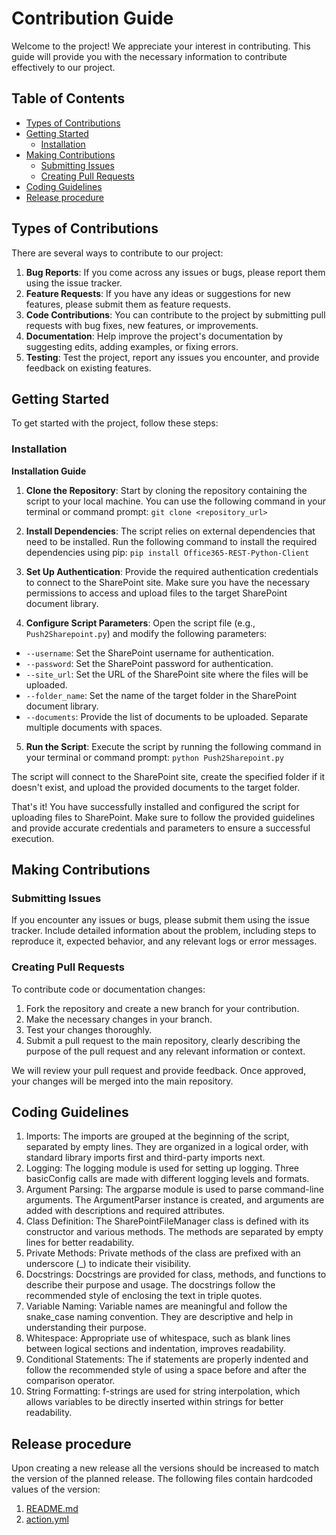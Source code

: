 # Contribution Guide

Welcome to the project! We appreciate your interest in contributing. This guide will provide you with the necessary information to contribute effectively to our project.

## Table of Contents

- [Types of Contributions](#types-of-contributions)
- [Getting Started](#getting-started)
  - [Installation](#installation)
- [Making Contributions](#making-contributions)
  - [Submitting Issues](#submitting-issues)
  - [Creating Pull Requests](#creating-pull-requests)
- [Coding Guidelines](#coding-guidelines)
- [Release procedure](#release-procedure)



## Types of Contributions

There are several ways to contribute to our project:

1. **Bug Reports**: If you come across any issues or bugs, please report them using the issue tracker.
2. **Feature Requests**: If you have any ideas or suggestions for new features, please submit them as feature requests.
3. **Code Contributions**: You can contribute to the project by submitting pull requests with bug fixes, new features, or improvements.
4. **Documentation**: Help improve the project's documentation by suggesting edits, adding examples, or fixing errors.
5. **Testing**: Test the project, report any issues you encounter, and provide feedback on existing features.

## Getting Started

To get started with the project, follow these steps:

### Installation

**Installation Guide**

1. **Clone the Repository**: Start by cloning the repository containing the script to your local machine. You can use the following command in your terminal or command prompt:
```git clone <repository_url>```

2. **Install Dependencies**: The script relies on external dependencies that need to be installed. Run the following command to install the required dependencies using pip:
```pip install Office365-REST-Python-Client```

3. **Set Up Authentication**: Provide the required authentication credentials to connect to the SharePoint site. Make sure you have the necessary permissions to access and upload files to the target SharePoint document library.

4. **Configure Script Parameters**: Open the script file (e.g., `Push2Sharepoint.py`) and modify the following parameters:
- `--username`: Set the SharePoint username for authentication.
- `--password`: Set the SharePoint password for authentication.
- `--site_url`: Set the URL of the SharePoint site where the files will be uploaded.
- `--folder_name`: Set the name of the target folder in the SharePoint document library.
- `--documents`: Provide the list of documents to be uploaded. Separate multiple documents with spaces.

5. **Run the Script**: Execute the script by running the following command in your terminal or command prompt:
```python Push2Sharepoint.py```


The script will connect to the SharePoint site, create the specified folder if it doesn't exist, and upload the provided documents to the target folder.

That's it! You have successfully installed and configured the script for uploading files to SharePoint. Make sure to follow the provided guidelines and provide accurate credentials and parameters to ensure a successful execution.



## Making Contributions

### Submitting Issues

If you encounter any issues or bugs, please submit them using the issue tracker. Include detailed information about the problem, including steps to reproduce it, expected behavior, and any relevant logs or error messages.

### Creating Pull Requests

To contribute code or documentation changes:

1. Fork the repository and create a new branch for your contribution.
1. Make the necessary changes in your branch.
1. Test your changes thoroughly.
1. Submit a pull request to the main repository, clearly describing the purpose of the pull request and any relevant information or context.

We will review your pull request and provide feedback. Once approved, your changes will be merged into the main repository.

## Coding Guidelines

1. Imports: The imports are grouped at the beginning of the script, separated by empty lines. They are organized in a logical order, with standard library imports first and third-party imports next.
1. Logging: The logging module is used for setting up logging. Three basicConfig calls are made with different logging levels and formats.
1. Argument Parsing: The argparse module is used to parse command-line arguments. The ArgumentParser instance is created, and arguments are added with descriptions and required attributes.
1. Class Definition: The SharePointFileManager class is defined with its constructor and various methods. The methods are separated by empty lines for better readability.
1. Private Methods: Private methods of the class are prefixed with an underscore (_) to indicate their visibility.
1. Docstrings: Docstrings are provided for class, methods, and functions to describe their purpose and usage. The docstrings follow the recommended style of enclosing the text in triple quotes.
1. Variable Naming: Variable names are meaningful and follow the snake_case naming convention. They are descriptive and help in understanding their purpose.
1. Whitespace: Appropriate use of whitespace, such as blank lines between logical sections and indentation, improves readability.
1. Conditional Statements: The if statements are properly indented and follow the recommended style of using a space before and after the comparison operator.
1. String Formatting: f-strings are used for string interpolation, which allows variables to be directly inserted within strings for better readability.


## Release procedure

Upon creating a new release all the versions should be increased to match the version of the planned release.
The following files contain hardcoded values of the version: 

1. [README.md](./README.md)
1. [action.yml](./action.yml)




